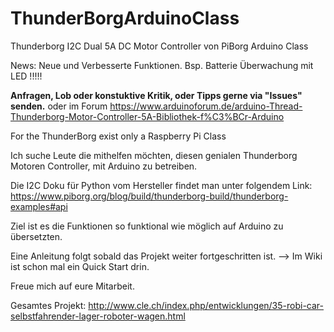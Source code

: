 # ThunderBorgArduinoClass
Thunderborg I2C Dual 5A DC Motor Controller von PiBorg Arduino Class

News: Neue und Verbesserte Funktionen. Bsp. Batterie Überwachung mit LED !!!!! 

<b>Anfragen, Lob oder konstuktive Kritik, oder Tipps gerne via "Issues" senden.</b>
oder im Forum https://www.arduinoforum.de/arduino-Thread-Thunderborg-Motor-Controller-5A-Bibliothek-f%C3%BCr-Arduino

For the ThunderBorg exist only a Raspberry Pi Class

Ich suche Leute die mithelfen möchten, diesen genialen Thunderborg
Motoren Controller, mit Arduino zu betreiben.

Die I2C Doku für Python vom Hersteller findet man unter folgendem Link:
https://www.piborg.org/blog/build/thunderborg-build/thunderborg-examples#api

Ziel ist es die Funktionen so funktional wie möglich auf Arduino zu übersetzten.

Eine Anleitung folgt sobald das Projekt weiter fortgeschritten ist. --> Im Wiki ist schon mal ein Quick Start drin.

Freue mich auf eure Mitarbeit.

Gesamtes Projekt:  http://www.cle.ch/index.php/entwicklungen/35-robi-car-selbstfahrender-lager-roboter-wagen.html
